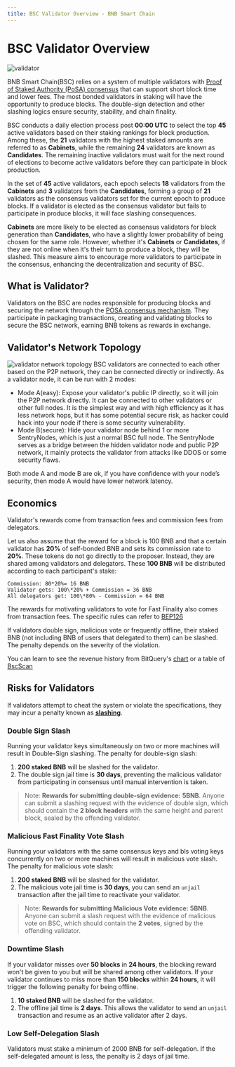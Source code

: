 ```yaml
---
title: BSC Validator Overview - BNB Smart Chain
---
```


# BSC Validator Overview

![validator](../img/Validator.png)

BNB Smart Chain(BSC) relies on a system of multiple validators with [Proof of Staked Authority (PoSA) consensus](https://github.com/bnb-chain/whitepaper/blob/master/WHITEPAPER.md#consensus-and-validator-quorum)
that can support short block time and lower fees. The most bonded validators in staking will have the opportunity to produce blocks.
The double-sign detection and other slashing logics ensure security, stability, and chain finality.

BSC conducts a daily election process post **00:00 UTC** to select the top **45** active validators based on their staking rankings for block production.
Among these, the **21** validators with the highest staked amounts are referred to as **Cabinets**, while the remaining **24** validators are known as **Candidates**.
The remaining inactive validators must wait for the next round of elections to become active validators before they can participate in block production.

In the set of **45** active validators, each epoch selects **18** validators from the **Cabinets** and **3** validators
from the **Candidates**, forming a group of **21** validators as the consensus validators set for the current epoch to
produce blocks. If a validator is elected as the consensus validator but fails to participate in produce blocks, it will
face slashing consequences.

**Cabinets** are more likely to be elected as consensus validators for block generation than **Candidates**, who have a slightly lower probability of being chosen for the same role.
However, whether it's **Cabinets** or **Candidates**, if they are not online when it's their turn to produce a block, they will be slashed.
This measure aims to encourage more validators to participate in the consensus, enhancing the decentralization and security of BSC.

## What is Validator?

Validators on the BSC are nodes responsible for producing blocks and securing the network through the [POSA consensus mechanism](https://github.com/bnb-chain/whitepaper/blob/master/WHITEPAPER.md#consensus-and-validator-quorum).
They participate in packaging transactions, creating and validating blocks to secure the BSC network, earning BNB tokens as rewards in exchange.
## Validator's Network Topology
![validator network topology](../img/validator-network-topology.png)
BSC validators are connected to each other based on the P2P network, they can be connected directly or indirectly. As a validator node, it can be run with 2 modes:
- Mode A(easy): Expose your validator's public IP directly, so it will join the P2P network directly. It can be connected to other validators or other full nodes. It is the simplest way and with high efficiency as it has less network hops, but it has some potential secure risk, as hacker could hack into your node if there is some security vulnerability.
- Mode B(secure): Hide your validator node behind 1 or more SentryNodes, which is just a normal BSC full node. The SentryNode serves as a bridge between the hidden validator node and public P2P network,
it mainly protects the validator from attacks like DDOS or some security flaws.

Both mode A and mode B are ok, if you have confidence with your node’s security, then mode A would have lower network latency.

## Economics

Validator's rewards come from transaction fees and commission fees from delegators.

Let us also assume that the reward for a block is 100 BNB and that a certain validator has **20%** of self-bonded BNB and sets its commission rate to **20%**. These tokens do not go directly to the proposer. Instead, they are shared among validators and delegators.  These **100 BNB** will be distributed according to each participant's stake:

```
Commission: 80*20%= 16 BNB
Validator gets: 100\*20% + Commission = 36 BNB
All delegators get: 100\*80% - Commission = 64 BNB
```

The rewards for motivating validators to vote for Fast Finality also comes from transaction fees. The specific rules can refer to [BEP126](https://github.com/bnb-chain/BEPs/blob/master/BEPs/BEP126.md#43-reward)

If validators double sign, malicious vote or frequently offline, their staked BNB (not including BNB of users that delegated to them) can be slashed. The penalty depends on the severity of the violation.

You can learn to see the revenue history from BitQuery's [chart](https://explorer.bitquery.io/bsc/miners) or a table of [BscScan](https://bscscan.com/validatorset)

## Risks for Validators

If validators attempt to cheat the system or violate the specifications, they may incur a penalty known as **[slashing](../slashing/overview.md)**.

### Double Sign Slash

Running your validator keys simultaneously on two or more machines will result in Double-Sign slashing.
The penalty for double-sign slash:

1. **200 staked BNB** will be slashed for the validator.
2. The double sign jail time is **30 days**, preventing the malicious validator from participating in consensus until manual intervention is taken.

> Note:
> **Rewards for submitting double-sign evidence:** **5BNB**. 
> Anyone can submit a slashing request with the evidence of double sign, which should contain the **2 block headers** with the same height and parent block, sealed by the offending validator.


### Malicious Fast Finality Vote Slash

Running your validators with the same consensus keys and bls voting keys concurrently on two or more machines will result in malicious vote slash.
The penalty for malicious vote slash:

1. **200 staked BNB** will be slashed for the validator.
2. The malicious vote jail time is **30 days**, you can send an `unjail` transaction after the jail time to reactivate your validator.

> Note: **Rewards for submitting Malicious Vote evidence:** **5BNB**. Anyone can submit a slash request with the evidence of malicious vote on BSC, which should contain the **2 votes**, signed by the offending validator.


### Downtime Slash

If your validator misses over **50 blocks** in **24 hours**, the blocking reward won't be given to you but will be shared among other validators.
If your validator continues to miss more than **150 blocks** within **24 hours**, it will trigger the following penalty for being offline.

1. **10 staked BNB** will be slashed for the validator.
2. The offline jail time is **2 days**. This allows the validator to send an `unjail` transaction and resume as an active validator after 2 days.

### Low Self-Delegation Slash

Validators must stake a minimum of 2000 BNB for self-delegation. If the self-delegated amount is less, the penalty is 2 days of jail time.
